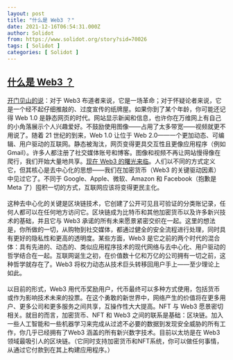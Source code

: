 ```yaml
---
layout: post
title: "什么是 Web3 ？"
date: 2021-12-16T06:54:31.000Z
author: Solidot
from: https://www.solidot.org/story?sid=70026
tags: [ Solidot ]
categories: [ Solidot ]
---
```

<!--1639637671000-->
[什么是 Web3 ？](https://www.solidot.org/story?sid=70026)
------

<div>
<a href="https://gizmodo.com/what-is-web-3-and-why-should-you-care-1848204799" target="_blank">开门见山的说</a>：对于 Web3 布道者来说，它是一场革命；对于怀疑论者来说，它是一个经不起仔细推敲的、过度宣传的纸牌屋。如果你到了某个年龄，你可能还记得 Web 1.0 是静态网页的时代。网站显示新闻和信息，也许你在万维网上有自己的小角落展示个人兴趣爱好。不鼓励使用图像——占用了太多带宽——视频就更不用说了。随着 21 世纪的到来，Web 1.0 让位于 Web 2.0——一个更加动态、可编辑、用户驱动的互联网。静态被淘汰，网页变得更具交互性且更像应用程序（例如 Gmail）。许多人都注册了社交媒体账号和博客。图像和视频不再让网站慢得像在爬行，我们开始大量地共享。<a href="https://tech.slashdot.org/story/21/12/14/2132259/what-is-web3-and-why-should-you-care">现在 Web3 的曙光来临</a>。人们以不同的方式定义它，但其核心是去中心化的思想——我们在加密货币（Web3 的关键驱动因素）中见过它了。不同于 Google、Apple、微软、Amazon 和 Facebook（抱歉是 Meta 了）囤积一切的方式，互联网应该将变得更民主化。<br><br>这种去中心化的关键是区块链技术，它创建了公开可见且可验证的分类账记录，任何人都可以在任何地方访问它。区块链成为比特币和其他加密货币以及许多新兴技术的基础，并且它与 Web3 承诺的所有未来愿景紧密交织在一起。这里的想法是，你所做的一切，从购物到社交媒体，都通过健全的安全流程进行处理，同时具有更好的隐私性和更高的透明度。某些方面，Web3 是它之前的两个时代的混合体：具有先进的、动态的、类似应用程序技术的现代网络与去中心化、用户驱动的哲学结合在一起。互联网诞生之初，在价值数十亿和万亿的公司拥有一切之前，这种哲学就存在了。Web3 将权力动态从技术巨头转移回用户手上——至少理论上如此。<br><br>以目前的形式，Web3 用代币奖励用户，代币最终可以多种方式使用，包括货币或作为影响技术未来的投票。在这个勇敢的新世界中，网络产生的价值将在更多用户、更多公司和更多服务之间共享，互操作性大大提高。NFT 与 Web3 愿景密切相关。就目的而言，加密货币、NFT 和 Web3 之间的联系是基础：区块链。加入一些人工智能和一些机器学习来完成从过滤不必要的数据到发现安全威胁的所有工作，你几乎已经拥有了Web3 涵盖的所有新兴数字技术。目前以太坊是在 Web3 领域最吸引人的区块链。（它同时支持加密货币和NFT系统，你可以做任何事情，从通过它付款到在其上构建应用程序。）
</div>
